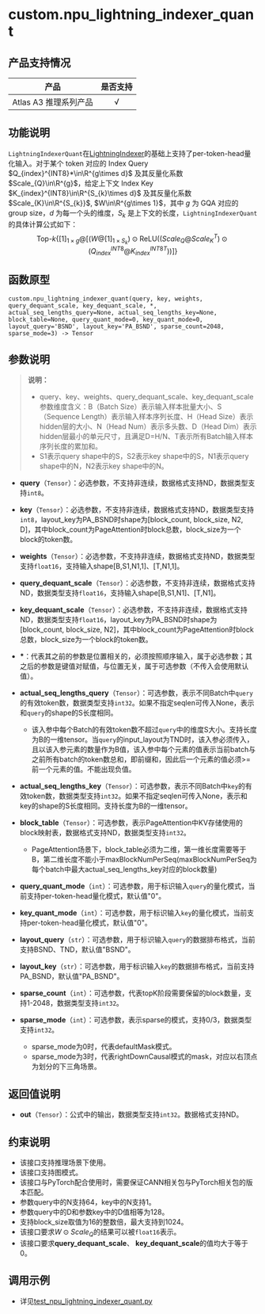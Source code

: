# custom.npu\_lightning\_indexer\_quant<a name="ZH-CN_TOPIC_0000001979260729"></a>

## 产品支持情况 <a name="zh-cn_topic_0000001832267082_section14441124184110"></a>
| 产品                                                         | 是否支持 |
| ------------------------------------------------------------ | :------: |
|<term>Atlas A3 推理系列产品</term>   | √  |

## 功能说明<a name="zh-cn_topic_0000001832267082_section14441124184110"></a>

`LightningIndexerQuant`在[LightningIndexer](./custom-npu_lightning_indexer.md)的基础上支持了per-token-head量化输入。对于某个 token 对应的 Index Query $Q_{index}^{INT8}*\in\R^{g\times d}$ 及其反量化系数$Scale_{Q}\in\R^{g}$，给定上下文 Index Key $K_{index}^{INT8}\in\R^{S_{k}\times d}$ 及其反量化系数$Scale_{K}\in\R^{S_{k}}$, $W\in\R^{g\times 1}$，其中 $g$ 为 GQA 对应的 group size，$d$ 为每一个头的维度，$S_{k}$ 是上下文的长度，`LightningIndexerQuant`的具体计算公式如下：
$$
\text{Top-}k\left\{[1]_{1\times g}@\left[(W@[1]_{1\times S_{k}})\odot\text{ReLU}\left(\left(Scale_Q@Scale_K^T\right)\odot\left(Q_{index}^{INT8}@{K_{index}^{INT8}}^T\right)\right)\right]\right\}
$$

## 函数原型<a name="zh-cn_topic_0000001832267082_section45077510411"></a>

```
custom.npu_lightning_indexer_quant(query, key, weights, query_dequant_scale, key_dequant_scale, *, actual_seq_lengths_query=None, actual_seq_lengths_key=None, block_table=None, query_quant_mode=0, key_quant_mode=0, layout_query='BSND', layout_key='PA_BSND', sparse_count=2048, sparse_mode=3) -> Tensor
```

## 参数说明<a name="zh-cn_topic_0000001832267082_section112637109429"></a>

>**说明：**<br> 
>
>- query、key、weights、query_dequant_scale、key_dequant_scale参数维度含义：B（Batch Size）表示输入样本批量大小、S（Sequence Length）表示输入样本序列长度、H（Head Size）表示hidden层的大小、N（Head Num）表示多头数、D（Head Dim）表示hidden层最小的单元尺寸，且满足D=H/N、T表示所有Batch输入样本序列长度的累加和。
>- S1表示query shape中的S，S2表示key shape中的S，N1表示query shape中的N，N2表示key shape中的N。

-   **query**（`Tensor`）：必选参数，不支持非连续，数据格式支持ND，数据类型支持`int8`。
    
-   **key**（`Tensor`）：必选参数，不支持非连续，数据格式支持ND，数据类型支持`int8`，layout\_key为PA_BSND时shape为[block\_count, block\_size, N2, D]，其中block\_count为PageAttention时block总数，block\_size为一个block的token数。
    
-   **weights**（`Tensor`）：必选参数，不支持非连续，数据格式支持ND，数据类型支持`float16`，支持输入shape[B,S1,N1,1]、[T,N1,1]。

-   **query_dequant_scale**（`Tensor`）：必选参数，不支持非连续，数据格式支持ND，数据类型支持`float16`，支持输入shape[B,S1,N1]、[T,N1]。

-   **key_dequant_scale**（`Tensor`）：必选参数，不支持非连续，数据格式支持ND，数据类型支持`float16`，layout\_key为PA_BSND时shape为[block\_count, block\_size, N2]，其中block\_count为PageAttention时block总数，block\_size为一个block的token数。

- <strong>*</strong>：代表其之前的参数是位置相关的，必须按照顺序输入，属于必选参数；其之后的参数是键值对赋值，与位置无关，属于可选参数（不传入会使用默认值）。

-   **actual\_seq\_lengths\_query**（`Tensor`）：可选参数，表示不同Batch中`query`的有效token数，数据类型支持`int32`。如果不指定seqlen可传入None，表示和`query`的shape的S长度相同。
    -   该入参中每个Batch的有效token数不超过`query`中的维度S大小。支持长度为B的一维tensor。当`query`的input\_layout为TND时，该入参必须传入，且以该入参元素的数量作为B值，该入参中每个元素的值表示当前batch与之前所有batch的token数总和，即前缀和，因此后一个元素的值必须>=前一个元素的值。不能出现负值。

-   **actual\_seq\_lengths\_key**（`Tensor`）：可选参数，表示不同Batch中`key`的有效token数，数据类型支持`int32`。如果不指定seqlen可传入None，表示和key的shape的S长度相同。支持长度为B的一维tensor。

-   **block\_table**（`Tensor`）：可选参数，表示PageAttention中KV存储使用的block映射表，数据格式支持ND，数据类型支持`int32`。
    -   PageAttention场景下，block\_table必须为二维，第一维长度需要等于B，第二维长度不能小于maxBlockNumPerSeq(maxBlockNumPerSeq为每个batch中最大actual\_seq\_lengths\_key对应的block数量)

-   **query\_quant\_mode**（`int`）：可选参数，用于标识输入`query`的量化模式，当前支持per-token-head量化模式，默认值"0"。

-   **key\_quant\_mode**（`int`）：可选参数，用于标识输入`key`的量化模式，当前支持per-token-head量化模式，默认值"0"。

-   **layout\_query**（`str`）：可选参数，用于标识输入`query`的数据排布格式，当前支持BSND、TND，默认值"BSND"。

-   **layout\_key**（`str`）：可选参数，用于标识输入`key`的数据排布格式，当前支持PA_BSND，默认值"PA_BSND"。

-   **sparse\_count**（`int`）：可选参数，代表topK阶段需要保留的block数量，支持1-2048，数据类型支持`int32`。

-   **sparse\_mode**（`int`）：可选参数，表示sparse的模式，支持0/3，数据类型支持`int32`。
    
    -   sparse\_mode为0时，代表defaultMask模式。
    -   sparse\_mode为3时，代表rightDownCausal模式的mask，对应以右顶点为划分的下三角场景。

## 返回值说明<a name="zh-cn_topic_0000001832267082_section22231435517"></a>

-   **out**（`Tensor`）：公式中的输出，数据类型支持`int32`。数据格式支持ND。

## 约束说明<a name="zh-cn_topic_0000001832267082_section12345537164214"></a>

-   该接口支持推理场景下使用。
-   该接口支持图模式。
-   该接口与PyTorch配合使用时，需要保证CANN相关包与PyTorch相关包的版本匹配。
-   参数query中的N支持64，key中的N支持1。
-   参数query中的D和参数key中的D值相等为128。
-   支持block_size取值为16的整数倍，最大支持到1024。
-   该接口要求$W \odot Scale_Q$的结果可以被`float16`表示。
-   该接口要求**query_dequant_scale**、 **key_dequant_scale**的值均大于等于0。

## 调用示例<a name="zh-cn_topic_0000001832267082_section14459801435"></a>

-   详见[test_npu_lightning_indexer_quant.py](../examples/test_npu_lightning_indexer_quant.py)